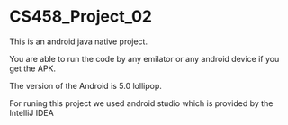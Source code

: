 # CS458_Project_02

This is an android java native project.

You are able to run the code by any emilator or any android device if you get the APK.

The version of the Android is 5.0 lollipop.

For runing this project we used android studio which is provided by the IntelliJ IDEA

